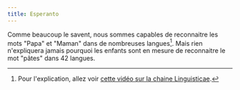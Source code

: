 ```yaml
---
title: Esperanto
---
```


Comme beaucoup le savent, nous sommes capables de reconnaitre les mots "Papa" et "Maman" dans de nombreuses langues[^exp]. Mais rien n'expliquera jamais pourquoi les enfants sont en mesure de reconnaitre le mot "pâtes" dans 42 langues.

[^exp]: Pour l'explication, allez voir [cette vidéo sur la chaine Linguisticae](https://youtu.be/bxPdmEmNCaU "Pourquoi dit-on papa et maman dans toutes les langues ? - MLTP#7").
